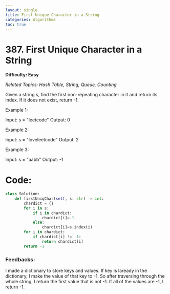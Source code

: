 ```yaml
---
layout: single
title: First Unique Character in a String
categories: Algorithms
toc: true
---
```


# 387. First Unique Character in a String

**Difficulty: Easy**

*Related Topics: Hash Table, String, Queue, Counting*

Given a string s, find the first non-repeating character in it and return its index. If it does not exist, return -1.

Example 1:

Input: s = "leetcode"
Output: 0

Example 2:

Input: s = "loveleetcode"
Output: 2

Example 3:

Input: s = "aabb"
Output: -1

# Code:
```python
class Solution:
    def firstUniqChar(self, s: str) -> int:
        chardict = {}
        for i in s:
            if i in chardict:
                chardict[i]=-1
            else:
                chardict[i]=s.index(i)
        for i in chardict:
            if chardict[i] != -1:
                return chardict[i]
        return -1
```
### Feedbacks: 
I made a dictionary to store keys and values. If key is laready in the dictionary, I make the value of that key to -1. So after traversing
through the whole string, I return the first value that is not -1. If all of the values are -1, I return -1.
